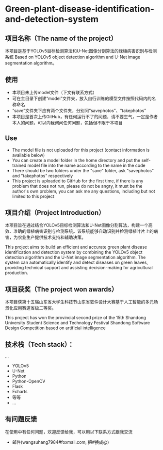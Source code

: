 # Green-plant-disease-identification-and-detection-system
## 项目名称（The name of the project）
本项目是基于YOLOv5目标检测算法和U-Net图像分割算法的绿植病害识别与检测系统
Based on YOLOv5 object detection algorithm and U-Net image segmentation algorithm。

## 使用
* 本项目未上传model文件（下文有联系方式）
* 可在主目录下创建“model”文件夹，放入自行训练的模型文件按照代码内的名称命名
* “save”文件夹下应有两个文件夹，分别问“savephotos”、“takephotos”
* 本项目是首次上传GitHub，有任何运行不了的问题，请不要生气，一定是作者本人的问题，可以向我询问任何问题，包括但不限于本项目

## Use
* The model file is not uploaded for this project (contact information is available below)
* You can create a model folder in the home directory and put the self-trained model file into the name according to the name in the code
* There should be two folders under the "save" folder, ask "savephotos" and "takephotos" respectively
* This project is uploaded to GitHub for the first time, if there is any problem that does not run, please do not be angry, it must be the author's own problem, you can ask me any questions, including but not limited to this project

## 项目介绍（Project Introduction）
本项目旨在通过结合YOLOv5目标检测算法和U-Net图像分割算法，构建一个高效、准确的绿植病害识别与检测系统。该系统能够自动识别并检测绿植叶片上的病害，为农业生产提供技术支持和辅助决策。

This project aims to build an efficient and accurate green plant disease identification and detection system by combining the YOLOv5 object detection algorithm and the U-Net image segmentation algorithm. The system can automatically identify and detect diseases on green leaves, providing technical support and assisting decision-making for agricultural production.

## 项目获奖（The project won awards）
本项目获第十五届山东省大学生科技节山东省软件设计大赛基于人工智能的多元场景化应用赛道省级二等奖。

This project has won the provincial second prize of the 15th Shandong University Student Science and Technology Festival Shandong Software Design Competition based on artificial intelligence

## 技术栈（Tech stack）：
...
* YOLOv5
* U-Net
* Python
* Python-OpenCV
* Flask
* Echarts
* 等等
* ...

## 有问题反馈
在使用中有任何问题，欢迎反馈给我，可以用以下联系方式跟我交流
* 邮件(wangsuhang7984#foxmail.com, 把#换成@)

